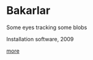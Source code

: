 Bakarlar
========

Some eyes tracking some blobs 

Installation software, 2009

[more](http://serkansokmen.com/80183/310723/projects/observer)
